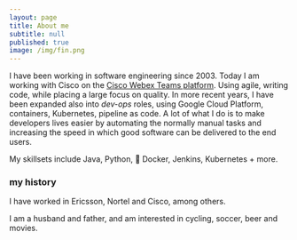 ```yaml
---
layout: page
title: About me
subtitle: null
published: true
image: /img/fin.png
---
```


I have been working in software engineering since 2003. Today I am working with Cisco on the [Cisco Webex Teams platform](https://developer.webex.com). Using agile, writing code, while placing a large focus on quality. In more recent years, I have been expanded also into _dev-ops_ roles, using Google Cloud Platform, containers, Kubernetes, pipeline as code. A lot of what I do is to make developers lives easier by automating the normally manual tasks and increasing the speed in which good software can be delivered to the end users.

My skillsets include Java, Python, 🐳 Docker, Jenkins, Kubernetes + more.

### my history

I have worked in Ericsson, Nortel and Cisco, among others.

I am a husband and father, and am interested in cycling, soccer, beer and movies.

